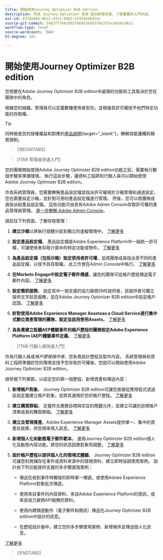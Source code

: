 ```yaml
---
title: 開始使用Journey Optimizer B2B edition
description: 作為 Journey Optimizer B2B 版的新使用者，了解重要的入門內容。
exl-id: 83f8e666-0b31-4323-9902-4fdf4446424c
source-git-commit: b403ff764c002796953956379e33fec6eb8c0611
workflow-type: tm+mt
source-wordcount: '664'
ht-degree: 10%

---
```


# 開始使用Journey Optimizer B2B edition

您想要在Adobe Journey Optimizer B2B edition中處理的功能和工具取決於您在團隊中的角色。

根據您的組織，管理員可以定義數種使用者型別，並根據其許可權授予他們特定功能的存取權。

>[!TIP]
>
>同時檢查您的授權權益和對應的[產品說明](https://helpx.adobe.com/legal/product-descriptions/adobe-journey-optimizer-b2b.html){target="_blank"}，瞭解效能護欄和靜態限制。

>[!BEGINTABS]

>[!TAB 管理員快速入門]

您的團隊開始使用Adobe Journey Optimizer B2B edition功能之前，需要執行數個步驟來準備環境。 執行這些步驟，讓資料工程師和行銷人員可以開始使用Adobe Journey Optimizer B2B edition。

作為系統管理員，您需要瞭解產品設定檔並指派許可權用於沙箱管理和通道設定。 您也需要設定沙箱，並針對可用的產品設定檔進行管理。 然後，您可以將團隊成員指派給產品設定檔。 這些功能可由具有Adobe Admin Console存取許可權的產品管理員管理。 [進一步瞭解 Adobe Admin Console](https://helpx.adobe.com/tw/enterprise/using/admin-console.html)。

請前往下列頁面，了解存取管理：

1. **建立沙箱**&#x200B;以將執行個體分區到獨立的虛擬環境中。 [了解更多](https://experienceleague.adobe.com/en/docs/experience-platform/sandbox/home#understanding-sandboxes)

1. **設定產品設定檔**。 產品設定檔是Adobe Experience Platform中一組統一許可權，可讓使用者存取介面中的特定功能或物件。 [了解更多](../admin/user-management.md#create-the-marketo-engage-product-profile)

1. **為產品設定檔（包括沙箱）設定使用者許可權**，並將團隊成員指派至不同的產品設定檔，以授予其存取權。 此工作會在Admin Console中執行。 [了解更多](../admin/user-management.md#create-a-user-group)

1. **在Marketo Engage中設定電子郵件傳遞**，讓您的團隊可從帳戶歷程傳送電子郵件內容。 [了解更多](https://experienceleague.adobe.com/en/docs/marketo/using/getting-started/initial-setup/setup-steps#ensure-email-deliverability)

1. **設定簡訊服務**。 設定其中一個支援的協力廠商SMS提供者，該提供者可獨立提供文字訊息服務，並在Adobe Journey Optimizer B2B edition中設定帳戶認證。 [了解更多](../admin/configure-channels-sms.md)

1. **針對使用Adobe Experience Manager Assetsas a Cloud Service進行集中式數位資產管理的團隊，設定並啟用使用Assets**。 [了解更多](../admin/configure-aem-repositories.md)

1. **為負責建立監聽AEP體驗事件的帳戶歷程的團隊設定Adobe Experience Platform (AEP)體驗事件定義**。 [了解更多](../admin/configure-aep-events.md)

>[!TAB 行銷人員快速入門]

作為行銷人員或&#x200B;_帳戶歷程操作者_，您負責設計歷程及製作內容。 系統管理員和資料工程師準備好您的環境並授予您存取許可權後，您就可以開始使用Adobe Journey Optimizer B2B edition。

請參閱下列章節，以設定您的第一個歷程、新增資產和傳送內容：

1. **新增帳戶對象**。 Journey Optimizer B2B edition可讓您直接從應用程式透過區段定義建立帳戶對象，並將其運用於您的帳戶歷程。 [了解更多](../audiences/account-audience-overview.md)

1. **建立購買群組**。 定義符合業務目標與宗旨的關鍵元件，並建立可識別目標帳戶清單成員的購買群組。 [了解更多](../buying-groups/buying-groups-overview.md)

1. **建立及管理資產**。Adobe Experience Manager Assets提供單一、集中的資產存放庫，供您用來填入訊息。 [了解更多](../content/assets-overview.md)

1. **新增個人化和動態電子郵件範本**。 運用Journey Optimizer B2B edition個人化及動態內容功能，將您的訊息因應對象而調整。 [了解更多](../content/email-templates.md)

1. **設計帳戶歷程以提供個人化的情境式體驗**。 Journey Optimizer B2B edition可讓您利用儲存在事件或資料來源中的情境資料，建立即時協調使用案例。 設計由下列功能提供支援的多步驟進階案例：

   * 傳送在收到事件時觸發的即時單一傳遞，或使用Adobe Experience Platform對象批次傳遞。

   * 使用來自事件的內容資料、來自Adobe Experience Platform的資訊，或來自協力廠商API服務的資料。

   * 使用內建頻道動作（電子郵件和簡訊）傳送在Journey Optimizer B2B edition中設計的訊息。

   * 在歷程設計器中，建立您的多步驟使用案例、新增條件並傳送個人化訊息。

[了解更多](../journeys/journey-overview.md)

>[!ENDTABS]
